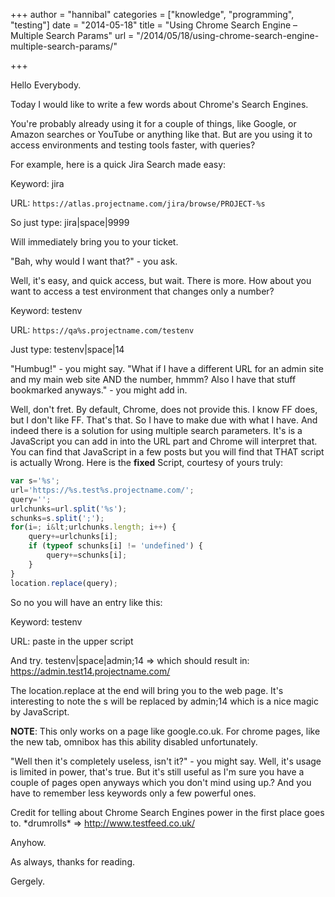 +++
author = "hannibal"
categories = ["knowledge", "programming", "testing"]
date = "2014-05-18"
title = "Using Chrome Search Engine – Multiple Search Params"
url = "/2014/05/18/using-chrome-search-engine-multiple-search-params/"

+++

Hello Everybody.

Today I would like to write a few words about Chrome's Search Engines.

You're probably already using it for a couple of things, like Google, or Amazon searches or YouTube or anything like that. But are you using it to access environments and testing tools faster, with queries?

For example, here is a quick Jira Search made easy:

Keyword: jira

URL: `https://atlas.projectname.com/jira/browse/PROJECT-%s`

So just type: jira|space|9999

Will immediately bring you to your ticket.

"Bah, why would I want that?" - you ask.

Well, it's easy, and quick access, but wait. There is more. How about you want to access a test environment that changes only a number?

Keyword: testenv

URL: `https://qa%s.projectname.com/testenv`

Just type: testenv|space|14

"Humbug!" - you might say. "What if I have a different URL for an admin site and my main web site AND the number, hmmm? Also I have that stuff bookmarked anyways." - you might add in.

Well, don't fret. By default, Chrome, does not provide this. I know FF does, but I don't like FF. That's that. So I have to make due with what I have. And indeed there is a solution for using multiple search parameters. It's is a JavaScript you can add in into the URL part and Chrome will interpret that. You can find that JavaScript in a few posts but you will find that THAT script is actually Wrong. Here is the **fixed** Script, courtesy of yours truly:

~~~javascript
var s='%s';
url='https://%s.test%s.projectname.com/';
query='';
urlchunks=url.split('%s');
schunks=s.split(';');
for(i=; i&lt;urlchunks.length; i++) {
	query+=urlchunks[i];
	if (typeof schunks[i] != 'undefined') {
		query+=schunks[i];
	}
}
location.replace(query);
~~~

So no you will have an entry like this:

Keyword: testenv

URL: paste in the upper script

And try. testenv|space|admin;14 => which should result in: https://admin.test14.projectname.com/

The location.replace at the end will bring you to the web page. It's interesting to note the s will be replaced by admin;14 which is a nice magic by JavaScript.

**NOTE**: This only works on a page like google.co.uk. For chrome pages, like the new tab, omnibox has this ability disabled unfortunately.

"Well then it's completely useless, isn't it?" - you might say. Well, it's usage is limited in power, that's true. But it's still useful as I'm sure you have a couple of pages open anyways which you don't mind using up.? And you have to remember less keywords only a few powerful ones.

Credit for telling about Chrome Search Engines power in the first place goes to. \*drumrolls\* => <a href="http://www.testfeed.co.uk/" target="_blank">http://www.testfeed.co.uk/</a>

Anyhow.

As always, thanks for reading.

Gergely.
